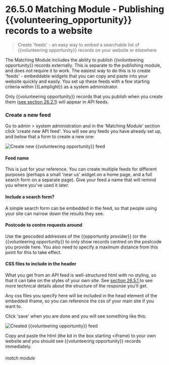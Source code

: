 # 26.5.0 Matching Module - Publishing {{volunteering_opportunity}} records to a website

> Create 'feeds' - an easy way to embed a searchable list of {{volunteering opportunity}} records on your website or elsewhere

The Matching Module includes the ability to publish {{volunteering opportunity}} records externally.  This is separate to the publishing module, and does not require it to work.  The easiest way to do this is to create 'feeds' - embeddable widgets that you can copy and paste into your website quickly and easily.  You set up these feeds with a few starting criteria within {{Lamplight}} as a system administrator.

Only {{volunteering opportunity}} records that you publish when you create them ([see section 26.2.1](/help/index/p/26.2.1)) will appear in API feeds.

### Create a new feed

Go to admin > system  administration  and in the 'Matching Module' section click 'create new API feed'.  You will see any feeds you have already set up, and below that a form to create a new one:

![Create new {{volunteering opportunity}} feed](26.5.0a.PNG)

#### Feed name
This is just for your reference.  You can create multiple feeds for different purposes (perhaps a small 'near us' widget on a home page, and a full search form on a separate page).  Give your feed a name that will remind you where you've used it later.

#### Include a search form?
A simple search form can be embedded in the feed, so that people using your site can narrow down the results they see.

#### Postcode to centre requests around
Use the geocoded addresses of the {{opportunity provider}} (or the {{volunteering opportunity}} to only show records centred on the postcode you provide here.  You also need to specify a maximum distance from this point for this to take effect.

#### CSS files to include in the header
What you get from an API feed is well-structured html with no styling, so that it can take on the styles of your own site.  See [section 26.5.1 ](/help/index/p/26.5.1) to see more technical details about the structure of the response you'll get.

Any css files you specify here will be included in the head element of the embedded iframe, so you can reference the css of your main site if you want to.


Click 'save' when you are done and you will see something like this:

![Created {{volunteering opportunity}} feed](26.5.0b.PNG)

Copy and paste the html (the bit in the box starting &lt;iframe) to your own website and you should see {{volunteering opportunity}} records immediately.



###### match module